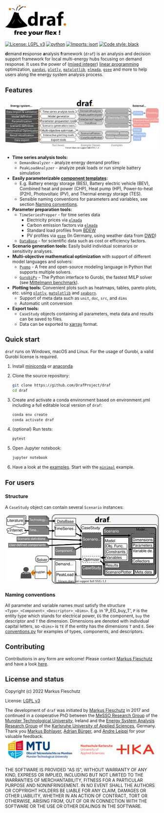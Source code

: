 <img src="doc/images/all.svg" width="200" alt="draf logo">

<br>

[![License: LGPL v3](https://img.shields.io/badge/License-LGPL%20v3-blue.svg)](https://www.gnu.org/licenses/lgpl-3.0)
[![python](https://img.shields.io/badge/python-3.9-blue?logo=python&logoColor=white)](https://github.com/DrafProject/draf)
[![Imports: isort](https://img.shields.io/badge/%20imports-isort-%231674b1)](https://pycqa.github.io/isort/)
[![Code style: black](https://img.shields.io/badge/code%20style-black-000000.svg)](https://github.com/psf/black)

**d**emand **r**esponse **a**nalysis **f**ramework (`draf`) is an analysis and decision support framework for local multi-energy hubs focusing on demand response.
It uses the power of ([mixed integer]) [linear programming] optimization, [`pandas`], [`plotly`], [`matplotlib`], [`elmada`], [`gsee`] and more to help users along the energy system analysis process.

## Features

![`draf` process](doc/images/draf_process.svg)

- **Time series analysis tools:**
  - `DemandAnalyzer` - analyze energy demand profiles
  - `PeakLoadAnalyzer` - analyze peak loads or run simple battery simulation
- **Easily parameterizable [component templates](draf/components/component_templates.py):**
  - E.g. Battery energy storage (BES), Battery electric vehicle (BEV), Combined heat and power (CHP), Heat pump (HP), Power-to-heat (P2H), Photovoltaic (PV), and Thermal energy storage (TES).
  - Sensible naming conventions for parameters and variables, see section [Naming conventions](#naming-conventions).
- **Parameter preparation tools:**
  - `TimeSeriesPrepper` - for time series data
    - Electricity prices via [`elmada`]
    - Carbon emission factors via [`elmada`]
    - Standard load profiles from [BDEW]
    - PV profiles via [`gsee`] (In Germany, using weather data from [DWD])
  - [`DataBase`](draf/prep/data_base.py) - for scientific data such as cost or efficiency factors.
- **Scenario generation tools:** Easily build individual scenarios or sensitivity analyses.
- **Multi-objective mathematical optimization** with support of different model languages and solvers:
  - [`Pyomo`] - A free and open-source modeling language in Python that supports multiple solvers.
  - [`GurobiPy`] - The Python interface to Gurobi, the fastest MILP solver (see [Mittelmann benchmark]).
- **Plotting tools:** Convenient plots such as heatmaps, tables, pareto plots, etc. using [`plotly`], [`matplotlib`] and [`seaborn`].
  - Support of meta data such as `unit`, `doc`, `src`, and `dims`
  - Automatic unit conversion
- **Export tools:**
  - `CaseStudy` objects containing all parameters, meta data and results can be saved to files.
  - Data can be exported to [xarray] format.

## Quick start

`draf` runs on Windows, macOS and Linux.
For the usage of Gurobi, a valid Gurobi license is required.

1. Install [miniconda] or [anaconda]

1. Clone the source repository:

   ```sh
   git clone https://github.com/DrafProject/draf
   cd draf
   ```

1. Create and activate a conda environment based on environment.yml including a full editable local version of `draf`:

   ```sh
   conda env create
   conda activate draf
   ```

1. (optional) Run tests:

   ```sh
   pytest
   ```

1. Open Jupyter notebook:

   ```sh
   jupyter notebook
   ```

1. Have a look at the [examples](examples).
  Start with the [`minimal`](examples/minimal.py) example.

## For users

### Structure

A `CaseStudy` object can contain several `Scenario` instances:

![`draf` architecture](doc/images/draf_architecture.svg)

### Naming conventions

All parameter and variable names must satisfy the structure `<Type>_<Component>_<Descriptor>_<Dims>`.
E.g. in 'P_EG_buy_T', `P` is the entity type which stands for electrical power, `EG` the component, `buy` the descriptor and `T` the dimension.
Dimensions are denoted with individual capital letters, so `<Dims>` is `TE` if the entity has the dimensions `T` and `E`.
See [conventions.py](draf/conventions.py) for examples of types, components, and descriptors.

## Contributing

Contributions in any form are welcome! Please contact [Markus Fleschutz] and have a look [here](for_devs.md).

## License and status

Copyright (c) 2022 Markus Fleschutz

License: [LGPL v3]

The development of `draf` was initiated by [Markus Fleschutz] in 2017 and continued in a cooperative PhD between the [MeSSO Research Group] of the [Munster Technological University], Ireland and the [Energy System Analysis Research Group] of the [Karlsruhe University of Applied Sciences], Germany.
Thank you [Markus Bohlayer], [Adrian Bürger], and [Andre Leippi] for your valuable feedback.
<img src="doc/images/MTU_HKA_Logo.svg" width="500" alt="MTU_HKA_Logo">

THE SOFTWARE IS PROVIDED "AS IS", WITHOUT WARRANTY OF ANY KIND, EXPRESS OR IMPLIED, INCLUDING BUT NOT LIMITED TO THE WARRANTIES OF MERCHANTABILITY, FITNESS FOR A PARTICULAR PURPOSE AND NONINFRINGEMENT. IN NO EVENT SHALL THE AUTHORS OR COPYRIGHT HOLDERS BE LIABLE FOR ANY CLAIM, DAMAGES OR OTHER LIABILITY, WHETHER IN AN ACTION OF CONTRACT, TORT OR OTHERWISE, ARISING FROM, OUT OF OR IN CONNECTION WITH THE SOFTWARE OR THE USE OR OTHER DEALINGS IN THE SOFTWARE.

<!-- SOURCES -->
[`elmada`]: https://github.com/DrafProject/elmada
[`gsee`]: https://github.com/renewables-ninja/gsee
[`GurobiPy`]: https://pypi.org/project/gurobipy
[`matplotlib`]: https://matplotlib.org
[`pandas`]: https://pandas.pydata.org
[`plotly`]: https://plotly.com
[`Pyomo`]: https://github.com/Pyomo/pyomo
[`seaborn`]: https://seaborn.pydata.org
[Adrian Bürger]: https://scholar.google.de/citations?user=UcLkLlEAAAAJ
[anaconda]: https://www.anaconda.com/products/individual
[Andre Leippi]: https://www.linkedin.com/in/andre-leippi-3187a81a7
[BDEW]: https://www.bdew.de
[DWD]: https://www.dwd.de
[Energy System Analysis Research Group]: https://www.h-ka.de/en/ikku/energy-system-analysis
[Karlsruhe University of Applied Sciences]: https://www.h-ka.de/en
[LGPL v3]: https://www.gnu.org/licenses/lgpl-3.0.de.html
[linear programming]: https://en.wikipedia.org/wiki/Linear_programming
[Markus Bohlayer]: https://scholar.google.com/citations?user=hH1FQVsAAAAJ
[Markus Fleschutz]: https://mfleschutz.github.io
[MeSSO Research Group]: https://messo.cit.ie
[miniconda]: https://docs.conda.io/en/latest/miniconda.html
[Mittelmann benchmark]: http://plato.asu.edu/ftp/milp.html
[mixed integer]: https://en.wikipedia.org/wiki/Integer_programming
[Munster Technological University]: https://www.mtu.ie
[xarray]: http://xarray.pydata.org/en/stable

